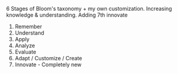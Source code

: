 6 Stages of Bloom's taxonomy + my own customization. Increasing knowledge & understanding. Adding 7th innovate
1. Remember
2. Understand
3. Apply
4. Analyze
5. Evaluate
6. Adapt / Customize / Create
7. Innovate - Completely new

